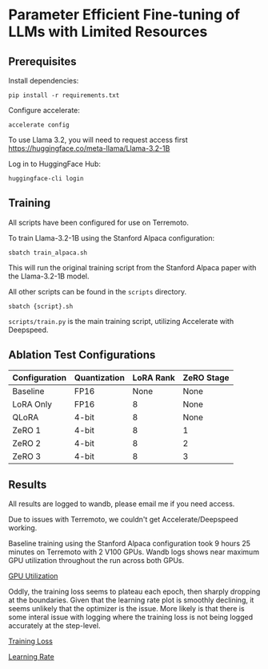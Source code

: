 # Parameter Efficient Fine-tuning of LLMs with Limited Resources

## Prerequisites

Install dependencies:

```shell
pip install -r requirements.txt
```

Configure accelerate:

```shell
accelerate config
```

To use Llama 3.2, you will need to request access first 
<https://huggingface.co/meta-llama/Llama-3.2-1B>

Log in to HuggingFace Hub:

```shell
huggingface-cli login
```

## Training

All scripts have been configured for use on Terremoto.

To train Llama-3.2-1B using the Stanford Alpaca configuration:

```shell
sbatch train_alpaca.sh
```
This will run the original training script from the Stanford Alpaca paper with the Llama-3.2-1B model.

All other scripts can be found in the `scripts` directory.

```
sbatch {script}.sh
```

`scripts/train.py` is the main training script, utilizing Accelerate with Deepspeed. 

## Ablation Test Configurations

| Configuration | Quantization | LoRA Rank | ZeRO Stage |
| --- | --- | --- | --- |
| Baseline | FP16 | None | None |
| LoRA Only | FP16 | 8 | None |
| QLoRA | 4-bit | 8 | None |
| ZeRO 1 | 4-bit | 8 | 1 |
| ZeRO 2 | 4-bit | 8 | 2 |
| ZeRO 3 | 4-bit | 8 | 3 |

## Results

All results are logged to wandb, please email me if you need access.

Due to issues with Terremoto, we couldn't get Accelerate/Deepspeed working.

Baseline training using the Stanford Alpaca configuration took 9 hours 25 minutes on Terremoto with 2 V100 GPUs.
Wandb logs shows near maximum GPU utilization throughout the run across both GPUs. 

[GPU Utilization](https://api.wandb.ai/links/km3635-columbia-university/r16yuwm5)

Oddly, the training loss seems to plateau each epoch, then sharply dropping at the boundaries. Given that the learning rate plot is smoothly declining, it seems unlikely that the optimizer is the issue. More likely is that there is some interal issue with logging where the training loss is not being logged accurately at the step-level. 

[Training Loss](https://wandb.ai/km3635-columbia-university/huggingface/reports/train-loss-24-12-22-19-11-53---VmlldzoxMDY5NzUwNg)

[Learning Rate](https://api.wandb.ai/links/km3635-columbia-university/mirs3m37)

